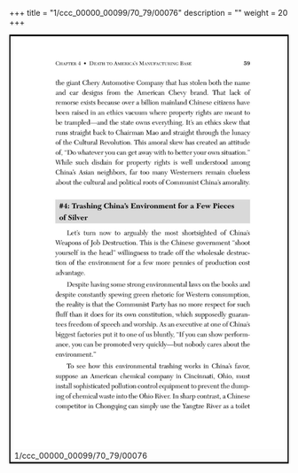 +++
title = "1/ccc_00000_00099/70_79/00076"
description = ""
weight = 20
+++

<table style="border:2px solid black;max-width:800px;max-height:800px;" 
><tr><td>
<img class="center-fit-jpg"
src="/jpg_/out_jpg_dbc_076.jpg">
1/ccc_00000_00099/70_79/00076
</img></td></tr></table>
